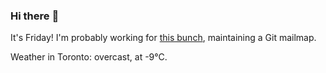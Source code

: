 ### Hi there :wave:

It's Friday! I'm probably working for [this bunch](https://github.com/kohofinancial), maintaining a Git mailmap.

Weather in Toronto: overcast, at -9°C.
